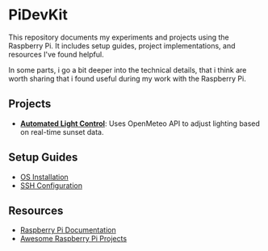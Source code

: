 # PiDevKit

This repository documents my experiments and projects using the Raspberry Pi. It includes setup guides, project implementations, and resources I've found helpful.

In some parts, i go a bit deeper into the technical details, that i think are worth sharing that i found useful during my work with the Raspberry Pi.

## Projects

- **[Automated Light Control](projects/automated_light_settings/)**: Uses OpenMeteo API to adjust lighting based on real-time sunset data.

## Setup Guides

- [OS Installation](setup-guides/os-installation.md)
- [SSH Configuration](setup-guides/ssh-configuration.md)

## Resources

- [Raspberry Pi Documentation](https://www.raspberrypi.com/documentation/)
- [Awesome Raspberry Pi Projects](https://github.com/thibmaek/awesome-raspberry-pi)
